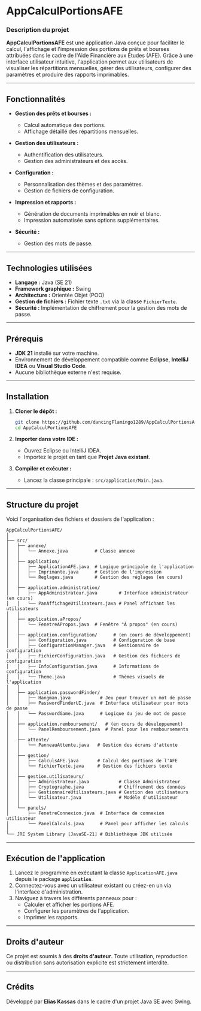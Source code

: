 # **AppCalculPortionsAFE**

### **Description du projet**
**AppCalculPortionsAFE** est une application Java conçue pour faciliter le calcul, l'affichage et l'impression des portions de prêts et bourses attribuées dans le cadre de l'Aide Financière aux Études (AFE). Grâce à une interface utilisateur intuitive, l'application permet aux utilisateurs de visualiser les répartitions mensuelles, gérer des utilisateurs, configurer des paramètres et produire des rapports imprimables.

---

## **Fonctionnalités**
- **Gestion des prêts et bourses :**
  - Calcul automatique des portions.
  - Affichage détaillé des répartitions mensuelles.

- **Gestion des utilisateurs :**
  - Authentification des utilisateurs.
  - Gestion des administrateurs et des accès.

- **Configuration :**
  - Personnalisation des thèmes et des paramètres.
  - Gestion de fichiers de configuration.

- **Impression et rapports :**
  - Génération de documents imprimables en noir et blanc.
  - Impression automatisée sans options supplémentaires.

- **Sécurité :**
  - Gestion des mots de passe.

---

## **Technologies utilisées**
- **Langage :** Java (SE 21)  
- **Framework graphique :** Swing  
- **Architecture :** Orientée Objet (POO)  
- **Gestion de fichiers :** Fichier texte `.txt` via la classe `FichierTexte`.  
- **Sécurité :** Implémentation de chiffrement pour la gestion des mots de passe.  

---

## **Prérequis**
- **JDK 21** installé sur votre machine.  
- Environnement de développement compatible comme **Eclipse**, **IntelliJ IDEA** ou **Visual Studio Code**.  
- Aucune bibliothèque externe n'est requise.

---

## **Installation**
1. **Cloner le dépôt :**
   ```bash
   git clone https://github.com/dancingFlamingo1289/AppCalculPortionsAFE.git
   cd AppCalculPortionsAFE
   ```

2. **Importer dans votre IDE :**
   - Ouvrez Eclipse ou IntelliJ IDEA.  
   - Importez le projet en tant que **Projet Java existant**.  

3. **Compiler et exécuter :**
   - Lancez la classe principale : `src/application/Main.java`.  

---

## **Structure du projet**

Voici l'organisation des fichiers et dossiers de l'application :

```plaintext
AppCalculPortionsAFE/
│
├── src/
│   ├── annexe/
│   │   └── Annexe.java          # Classe annexe
│   │
│   ├── application/
│   │   ├── ApplicationAFE.java  # Logique principale de l'application
│   │   ├── Imprimante.java      # Gestion de l'impression
│   │   └── Reglages.java        # Gestion des réglages (en cours)
│   │
│   ├── application.administration/
│   │   ├── AppAdministrateur.java        # Interface administrateur (en cours)
│   │   └── PanAffichageUtilisateurs.java # Panel affichant les utilisateurs
│   │
│   ├── application.aPropos/
│   │   └── FenetreAPropos.java  # Fenêtre "À propos" (en cours)
│   │
│   ├── application.configuration/      # (en cours de développement)
│   │   ├── Configuration.java          # Configuration de base
│   │   ├── ConfigurationManager.java   # Gestionnaire de configuration
│   │   ├── FichierConfiguration.java   # Gestion des fichiers de configuration
│   │   ├── InfoConfiguration.java      # Informations de configuration
│   │   └── Theme.java                  # Thèmes visuels de l'application
│   │
│   ├── application.passwordFinder/
│   │   ├── Hangman.java           # Jeu pour trouver un mot de passe
│   │   ├── PasswordFinderUI.java  # Interface utilisateur pour mots de passe
│   │   └── PasswordGame.java      # Logique du jeu de mot de passe
│   │
│   ├── application.remboursement/   # (en cours de développement)
│   │   └── PanelRemboursement.java  # Panel pour les remboursements
│   │
│   ├── attente/
│   │   └── PanneauAttente.java   # Gestion des écrans d'attente
│   │
│   ├── gestion/
│   │   ├── CalculsAFE.java       # Calcul des portions de l'AFE
│   │   └── FichierTexte.java     # Gestion des fichiers texte
│   │
│   ├── gestion.utilisateurs/
│   │   ├── Administrateur.java           # Classe Administrateur
│   │   ├── Cryptographe.java             # Chiffrement des données
│   │   ├── GestionnaireUtilisateurs.java # Gestion des utilisateurs
│   │   └── Utilisateur.java              # Modèle d'utilisateur
│   │
│   └── panels/
│       ├── FenetreConnexion.java  # Interface de connexion utilisateur
│       └── PanelCalculs.java      # Panel pour afficher les calculs
│
└── JRE System Library [JavaSE-21] # Bibliothèque JDK utilisée
```

---

## **Exécution de l'application**
1. Lancez le programme en exécutant la classe `ApplicationAFE.java` depuis le package **`application`**.  
2. Connectez-vous avec un utilisateur existant ou créez-en un via l'interface d'administration. 
3. Naviguez à travers les différents panneaux pour :
   - Calculer et afficher les portions AFE.  
   - Configurer les paramètres de l'application.  
   - Imprimer les rapports.

---

## **Droits d'auteur**
Ce projet est soumis à des **droits d'auteur**. Toute utilisation, reproduction ou distribution sans autorisation explicite est strictement interdite.

---

## **Crédits**
Développé par **Elias Kassas** dans le cadre d'un projet Java SE avec Swing.
